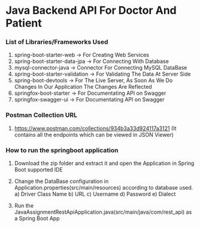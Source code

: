 # Java Backend API For Doctor And Patient

### List of Libraries/Frameworks Used

1) spring-boot-starter-web -> For Creating Web Services
2) spring-boot-starter-data-jpa -> For Connecting With Database
3) mysql-connector-java -> Connector For Connecting MySQL DataBase
4) spring-boot-starter-validation -> For Validating The Data At Server Side
5) spring-boot-devtools -> For The Live Server, As Soon As We Do Changes In Our Application The Changes Are Reflected
6) springfox-boot-starter -> For Documentating API on Swagger
7) springfox-swagger-ui -> For Documentating API on Swagger


### Postman Collection URL

1) https://www.postman.com/collections/934b3a33d924117a3121 (It contains all the endpoints which can be viewed in JSON Viewer)


### How to run the springboot application

1) Download the zip folder and extract it and open the Application in Spring Boot supported IDE

2) Change the DataBase configuration in Application.properties(src/main/resources) according to database used.
   a) Driver Class Name
   b) URL
   c) Username
   d) Password
   e) Dialect

3) Run the JavaAssignmentRestApiApplication.java(src/main/java/com/rest_api) as a Spring Boot App
